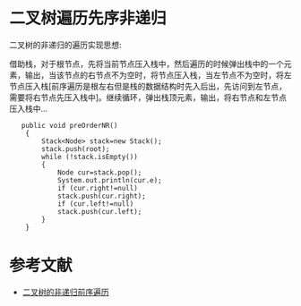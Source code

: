 # 二叉树遍历先序非递归


二叉树的非递归的遍历实现思想:

借助栈，对于根节点，先将当前节点压入栈中，然后遍历的时候弹出栈中的一个元素，输出，当该节点的右节点不为空时，将节点压入栈，当左节点不为空时，将左节点压入栈[前序遍历是根左右但是栈的数据结构时先入后出，先访问到左节点，需要将右节点先压入栈中]。继续循环，弹出栈顶元素，输出，将右节点和左节点压入栈中...



```
   public void preOrderNR()
    {
        Stack<Node> stack=new Stack();
        stack.push(root);
        while (!stack.isEmpty())
        {
            Node cur=stack.pop();
            System.out.println(cur.e);
            if (cur.right!=null)
            stack.push(cur.right);
            if (cur.left!=null)
            stack.push(cur.left);
        }
    }
```

# 参考文献

- [二叉树的非递归前序遍历](https://blog.csdn.net/if_i_were_a/article/details/89215524)